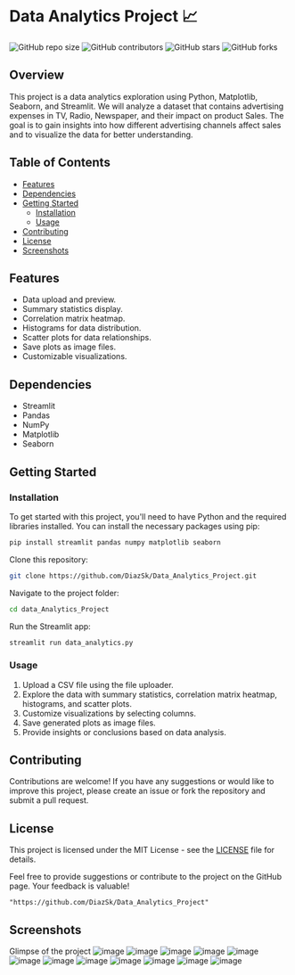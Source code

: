 # Data Analytics Project :chart_with_upwards_trend:

![GitHub repo size](https://img.shields.io/github/repo-size/your_username/your_project)
![GitHub contributors](https://img.shields.io/github/contributors/your_username/your_project)
![GitHub stars](https://img.shields.io/github/stars/your_username/your_project?style=social)
![GitHub forks](https://img.shields.io/github/forks/your_username/your_project?style=social)

## Overview

This project is a data analytics exploration using Python, Matplotlib, Seaborn, and Streamlit. We will analyze a dataset that contains advertising expenses in TV, Radio, Newspaper, and their impact on product Sales. The goal is to gain insights into how different advertising channels affect sales and to visualize the data for better understanding.

## Table of Contents

- [Features](#features)
- [Dependencies](#dependencies)
- [Getting Started](#getting-started)
  - [Installation](#installation)
  - [Usage](#usage)
- [Contributing](#contributing)
- [License](#license)
- [Screenshots](#screenshots)

## Features

- Data upload and preview.
- Summary statistics display.
- Correlation matrix heatmap.
- Histograms for data distribution.
- Scatter plots for data relationships.
- Save plots as image files.
- Customizable visualizations.

## Dependencies

- Streamlit
- Pandas
- NumPy
- Matplotlib
- Seaborn

## Getting Started

### Installation

To get started with this project, you'll need to have Python and the required libraries installed. You can install the necessary packages using pip:

```bash
pip install streamlit pandas numpy matplotlib seaborn
```

Clone this repository:

```bash
git clone https://github.com/DiazSk/Data_Analytics_Project.git
```

Navigate to the project folder:

```bash
cd data_Analytics_Project
```

Run the Streamlit app:

```bash
streamlit run data_analytics.py
```

### Usage

1. Upload a CSV file using the file uploader.
2. Explore the data with summary statistics, correlation matrix heatmap, histograms, and scatter plots.
3. Customize visualizations by selecting columns.
4. Save generated plots as image files.
5. Provide insights or conclusions based on data analysis.

## Contributing

Contributions are welcome! If you have any suggestions or would like to improve this project, please create an issue or fork the repository and submit a pull request.

## License

This project is licensed under the MIT License - see the [LICENSE](LICENSE) file for details.

Feel free to provide suggestions or contribute to the project on the GitHub page. Your feedback is valuable!

`"https://github.com/DiazSk/Data_Analytics_Project"` 

## Screenshots

Glimpse of the project
![image](https://github.com/DiazSk/Data_Analytics_Project/assets/92885761/35936071-0085-4724-bedf-7899463a2f8c)
![image](https://github.com/DiazSk/Data_Analytics_Project/assets/92885761/ddc684dc-c265-4233-8d88-9905cd5e4300)
![image](https://github.com/DiazSk/Data_Analytics_Project/assets/92885761/98c238ba-3ac2-4396-8b0d-3fbae9a7a152)
![image](https://github.com/DiazSk/Data_Analytics_Project/assets/92885761/d57dc936-da26-41b6-b95c-abb37a291580)
![image](https://github.com/DiazSk/Data_Analytics_Project/assets/92885761/2a86c82f-df00-4844-b085-9db73565118c)
![image](https://github.com/DiazSk/Data_Analytics_Project/assets/92885761/4f97e867-aff8-4fe3-93f5-7d6d697cf9be)
![image](https://github.com/DiazSk/Data_Analytics_Project/assets/92885761/d0bcec70-0718-404b-b854-37b007d4c755)
![image](https://github.com/DiazSk/Data_Analytics_Project/assets/92885761/2debf46f-a3c6-4912-96de-35c3f6c37024)
![image](https://github.com/DiazSk/Data_Analytics_Project/assets/92885761/2a73f20e-f41b-4745-854f-456f2135813e)
![image](https://github.com/DiazSk/Data_Analytics_Project/assets/92885761/93239486-6597-47a3-b4c3-a5742f06b53d)
![image](https://github.com/DiazSk/Data_Analytics_Project/assets/92885761/9c6cd9a3-0c04-473c-b21a-54643a848c10)
![image](https://github.com/DiazSk/Data_Analytics_Project/assets/92885761/42d8fc9c-fe96-4a9d-8db9-c88d70e46afb)
